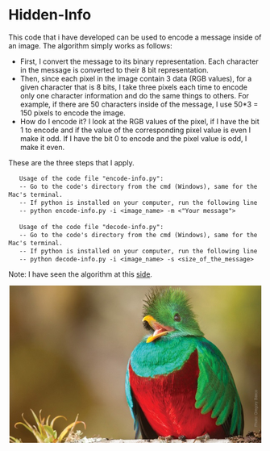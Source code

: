 # Hidden-Info
This code that i have developed can be used to encode a message inside of an image.
The algorithm simply works as follows:

- First, I convert the message to its binary representation. Each character in the message
  is converted to their 8 bit representation.
- Then, since each pixel in the image contain 3 data (RGB values), for a given character that
  is 8 bits, I take three pixels each time to encode only one character information and do the
  same things to others. For example, if there are 50 characters inside of the message, I use
  50*3 = 150 pixels to encode the image.
- How do I encode it? I look at the RGB values of the pixel, if I have the bit 1 to encode and
  if the value of the corresponding pixel value is even I make it odd. If I have the bit 0 to
  encode and the pixel value is odd, I make it even.

These are the three steps that I apply.

       Usage of the code file "encode-info.py":
       -- Go to the code's directory from the cmd (Windows), same for the Mac's terminal.
       -- If python is installed on your computer, run the following line
       -- python encode-info.py -i <image_name> -m <"Your message">

       Usage of the code file "decode-info.py":
       -- Go to the code's directory from the cmd (Windows), same for the Mac's terminal.
       -- If python is installed on your computer, run the following line
       -- python decode-info.py -i <image_name> -s <size_of_the_message>

Note: I have seen the algorithm at this <a href="https://www.geeksforgeeks.org/image-based-steganography-using-python/">side</a>.

<p align="center">
  <img src="images/quetzal-bird.jpg" width="500" title="Image used to encode the information">
</p>
